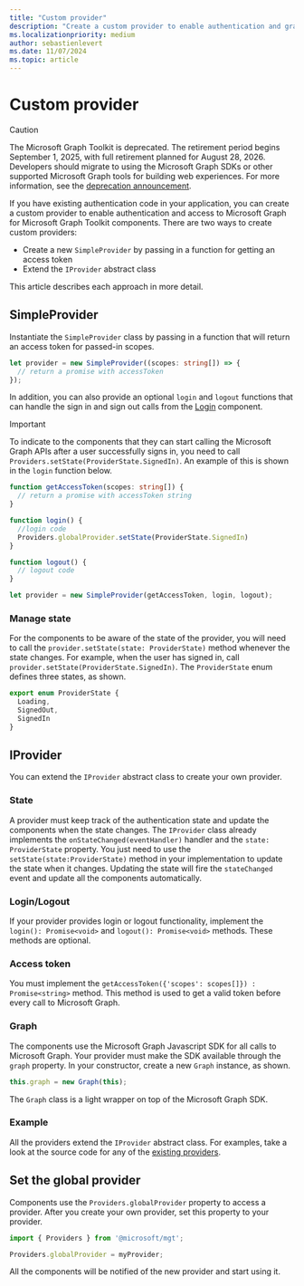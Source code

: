 ```yaml
---
title: "Custom provider"
description: "Create a custom provider to enable authentication and graph access for the Microsoft Graph Toolkit components, if you have existing authentication code in your application."
ms.localizationpriority: medium
author: sebastienlevert
ms.date: 11/07/2024
ms.topic: article
---
```


# Custom provider

> [!CAUTION]
> The Microsoft Graph Toolkit is deprecated. The retirement period begins September 1, 2025, with full retirement planned for August 28, 2026. Developers should migrate to using the Microsoft Graph SDKs or other supported Microsoft Graph tools for building web experiences. For more information, see the [deprecation announcement](https://devblogs.microsoft.com/microsoft365dev/microsoft-graph-toolkit-retirement/).

If you have existing authentication code in your application, you can create a custom provider to enable authentication and access to Microsoft Graph for Microsoft Graph Toolkit components. There are two ways to create custom providers:

- Create a new `SimpleProvider` by passing in a function for getting an access token
- Extend the `IProvider` abstract class

This article describes each approach in more detail.

## SimpleProvider

Instantiate the `SimpleProvider` class by passing in a function that will return an access token for passed-in scopes. 

```ts
let provider = new SimpleProvider((scopes: string[]) => {
  // return a promise with accessToken
});
```

In addition, you can also provide an optional `login` and `logout` functions that can handle the sign in and sign out calls from the [Login](../components/login.md) component.

> [!IMPORTANT] 
> To indicate to the components that they can start calling the Microsoft Graph APIs after a user successfully signs in, you need to call `Providers.setState(ProviderState.SignedIn)`. An example of this is shown in the `login` function below.

```ts
function getAccessToken(scopes: string[]) {
  // return a promise with accessToken string
}

function login() {
  //login code
  Providers.globalProvider.setState(ProviderState.SignedIn)
}

function logout() {
  // logout code
}

let provider = new SimpleProvider(getAccessToken, login, logout);
```

### Manage state

For the components to be aware of the state of the provider, you will need to call the `provider.setState(state: ProviderState)` method whenever the state changes. For example, when the user has signed in, call `provider.setState(ProviderState.SignedIn)`. The `ProviderState` enum defines three states, as shown.

```ts
export enum ProviderState {
  Loading,
  SignedOut,
  SignedIn
}
```

## IProvider

You can extend the `IProvider` abstract class to create your own provider.

### State

A provider must keep track of the authentication state and update the components when the state changes. The `IProvider` class already implements the `onStateChanged(eventHandler)` handler and the `state: ProviderState` property. You just need to use the `setState(state:ProviderState)` method in your implementation to update the state when it changes. Updating the state will fire the `stateChanged` event and update all the components automatically.

### Login/Logout

If your provider provides login or logout functionality, implement the `login(): Promise<void>` and `logout(): Promise<void>` methods. These methods are optional.

### Access token

You must implement the `getAccessToken({'scopes': scopes[]}) : Promise<string>` method. This method is used to get a valid token before every call to Microsoft Graph.

### Graph

The components use the Microsoft Graph Javascript SDK for all calls to Microsoft Graph. Your provider must make the SDK available through the `graph` property. In your constructor, create a new `Graph` instance, as shown.

```js
this.graph = new Graph(this);
```

The `Graph` class is a light wrapper on top of the Microsoft Graph SDK.

### Example

All the providers extend the `IProvider` abstract class. For examples, take a look at the source code for any of the [existing providers](https://github.com/microsoftgraph/microsoft-graph-toolkit/tree/main/packages/providers).

## Set the global provider

Components use the `Providers.globalProvider` property to access a provider. After you create your own provider, set this property to your provider.

```ts
import { Providers } from '@microsoft/mgt';

Providers.globalProvider = myProvider;
```

All the components will be notified of the new provider and start using it.
